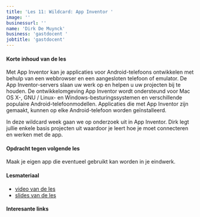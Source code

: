 ```yaml
---
title: 'Les 11: Wildcard: App Inventor '
image: ''
businessurl: ''
name: 'Dirk De Muynck'
business: 'gastdocent '
jobtitle: 'gastdocent'
---
```

> 
#### Korte inhoud van de les
Met App Inventor kan je applicaties voor Android-telefoons ontwikkelen met behulp van een webbrowser en een aangesloten telefoon of emulator. De App Inventor-servers slaan uw werk op en helpen u uw projecten bij te houden.
De ontwikkelomgeving App Inventor wordt ondersteund voor Mac OS X-, GNU / Linux- en Windows-besturingssystemen en verschillende populaire Android-telefoonmodellen. Applicaties die met App Inventor zijn gemaakt, kunnen op elke Android-telefoon worden geïnstalleerd.

In deze wildcard week gaan we op onderzoek uit in App Inventor. Dirk legt jullie enkele basis projecten uit waardoor je leert hoe je moet connecteren en werken met de app.

#### Opdracht tegen volgende les
Maak je eigen app die eventueel gebruikt kan worden in je eindwerk.

#### Lesmateriaal
- [video van de les](https://www.youtube.com/watch?v=eQATrRc1Fps)
- [slides van de les](../assets/images/Lesson11/AppInventor.pdf)

#### Interesante links 
